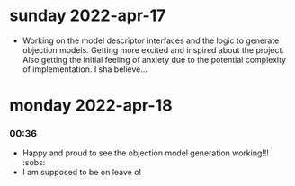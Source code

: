 # sunday 2022-apr-17

- Working on the model descriptor interfaces and the logic to generate objection models. Getting more excited and
  inspired about the project. Also getting the initial feeling of anxiety due to the potential complexity of
  implementation. I sha believe...

# monday 2022-apr-18
### 00:36
- Happy and proud to see the objection model generation working!!! :sobs:
- I am supposed to be on leave o!
